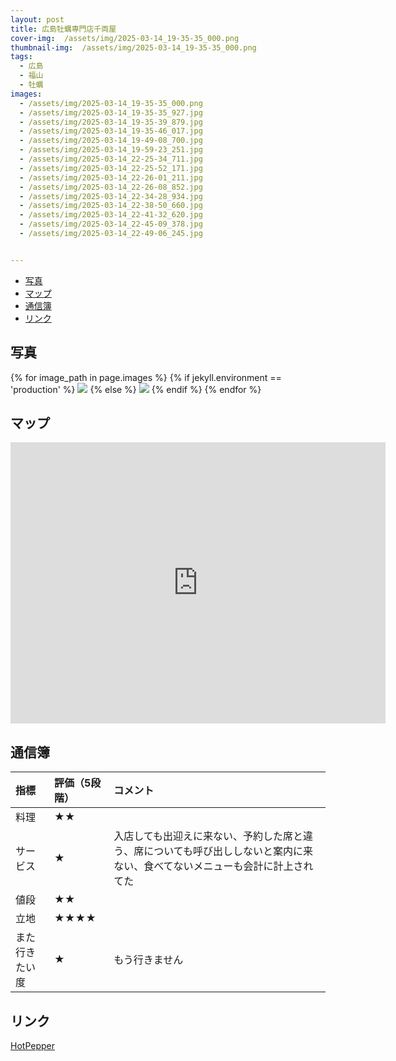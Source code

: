 ```yaml
---
layout: post
title: 広島牡蠣専門店千両屋
cover-img:  /assets/img/2025-03-14_19-35-35_000.png
thumbnail-img:  /assets/img/2025-03-14_19-35-35_000.png
tags:
  - 広島
  - 福山
  - 牡蠣
images:  
  - /assets/img/2025-03-14_19-35-35_000.png
  - /assets/img/2025-03-14_19-35-35_927.jpg
  - /assets/img/2025-03-14_19-35-39_879.jpg
  - /assets/img/2025-03-14_19-35-46_017.jpg
  - /assets/img/2025-03-14_19-49-08_700.jpg
  - /assets/img/2025-03-14_19-59-23_251.jpg
  - /assets/img/2025-03-14_22-25-34_711.jpg
  - /assets/img/2025-03-14_22-25-52_171.jpg
  - /assets/img/2025-03-14_22-26-01_211.jpg
  - /assets/img/2025-03-14_22-26-08_852.jpg
  - /assets/img/2025-03-14_22-34-28_934.jpg
  - /assets/img/2025-03-14_22-38-50_660.jpg
  - /assets/img/2025-03-14_22-41-32_620.jpg
  - /assets/img/2025-03-14_22-45-09_378.jpg
  - /assets/img/2025-03-14_22-49-06_245.jpg


---
```



<!-- TOC -->

- [写真](#写真)
- [マップ](#マップ)
- [通信簿](#通信簿)
- [リンク](#リンク)

<!-- /TOC -->

## 写真

{% for image_path in page.images %}
{% if jekyll.environment == 'production' %}
<img src="https://raw.githubusercontent.com/taira1117/fukuyama_izakaya/master/{{ image_path }}">
{% else %}
<img src="{{ image_path }}">
{% endif %}
{% endfor %}

## マップ

<iframe src="https://www.google.com/maps/embed?pb=!1m18!1m12!1m3!1d3288.599795973984!2d133.3643638!3d34.4876754!2m3!1f0!2f0!3f0!3m2!1i1024!2i768!4f13.1!3m3!1m2!1s0x3551116251da8175%3A0x325b32f7f5596ec8!2z5bqD5bO254mh6KCj5bCC6ZaA5bqXIOWNg-S4oeWxiyDlpKnmuoDlsYvnpo_lsbHlupc!5e0!3m2!1sja!2sjp!4v1742008981741!5m2!1sja!2sjp" width="600" height="450" style="border:0;" allowfullscreen="" loading="lazy" referrerpolicy="no-referrer-when-downgrade"></iframe>

## 通信簿

| 指標           | 評価（5段階） | コメント                                                                                                                     |
| :------------- | :------------ | :--------------------------------------------------------------------------------------------------------------------------- |
| 料理           | ★★          |                                                                                                                              |
| サービス       | ★            | 入店しても出迎えに来ない、予約した席と違う、席についても呼び出ししないと案内に来ない、食べてないメニューも会計に計上されてた |
| 値段           | ★★          |                                                                                                                              |
| 立地           | ★★★★      |                                                                                                                              |
| また行きたい度 | ★            | もう行きません                                                                                                               |

## リンク

[HotPepper](https://www.hotpepper.jp/strJ003984887/)
